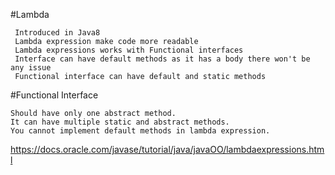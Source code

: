 #Lambda

	 Introduced in Java8
	 Lambda expression make code more readable
	 Lambda expressions works with Functional interfaces
	 Interface can have default methods as it has a body there won't be any issue
	 Functional interface can have default and static methods	 
	 
	 
#Functional Interface
	
	Should have only one abstract method.
	It can have multiple static and abstract methods.
	You cannot implement default methods in lambda expression.
	 
https://docs.oracle.com/javase/tutorial/java/javaOO/lambdaexpressions.html